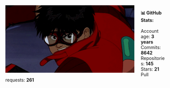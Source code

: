 <img align="left" src="/kaneda.gif" style="margin-right: 20px; width: 80%;">

__📊 GitHub Stats:__<br><br>
Account age: __3 years__<br>
Commits: __8642__<br>
Repositories: __145__<br>
Stars: __21__<br>
Pull requests: __261__<br>

<!-- <br><br> -->

<!-- # 💫 About Me: -->
<!-- 📈 I'm currently working as a _DevSecOps_ at _Banco Santander_<br>💪🏽 Focusing on collaborate with _Open Source projects_<br>🌱 I’m currently learning about _Cloud_ and _Backend_<br>🦀 __Rust lover__ ❤️<br>⚡ Find me doing kickflips on the streets! -->
